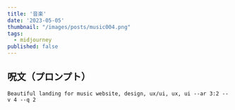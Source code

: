 ```yaml
---
title: '音楽'
date: '2023-05-05'
thumbnail: "/images/posts/music004.png"
tags:
  - midjourney
published: false
---
```


## 呪文（プロンプト）
```
Beautiful landing for music website, design, ux/ui, ux, ui --ar 3:2 --v 4 --q 2
```